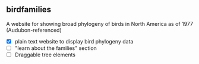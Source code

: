## birdfamilies
A website for showing broad phylogeny of birds in North America as of 1977 (Audubon-referenced)

- [x] plain text website to display bird phylogeny data
- [ ] "learn about the families" section
- [ ] Draggable tree elements
